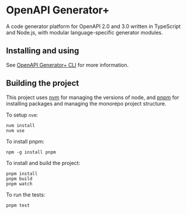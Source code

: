 # OpenAPI Generator+

A code generator platform for OpenAPI 2.0 and 3.0 written in TypeScript and Node.js, with modular language-specific generator modules.

## Installing and using

See [OpenAPI Generator+ CLI](https://github.com/karlvr/openapi-generator-plus/tree/master/packages/cli) for more information.

## Building the project

This project uses [nvm](https://github.com/nvm-sh/nvm) for managing the versions of node, and [pnpm](https://pnpm.io) for installing packages and managing the monorepo project structure.

To setup `nvm`:

```shell
nvm install
nvm use
```

To install pnpm:

```shell
npm -g install pnpm
```

To install and build the project:

```shell
pnpm install
pnpm build
pnpm watch
```

To run the tests:

```shell
pnpm test
```
